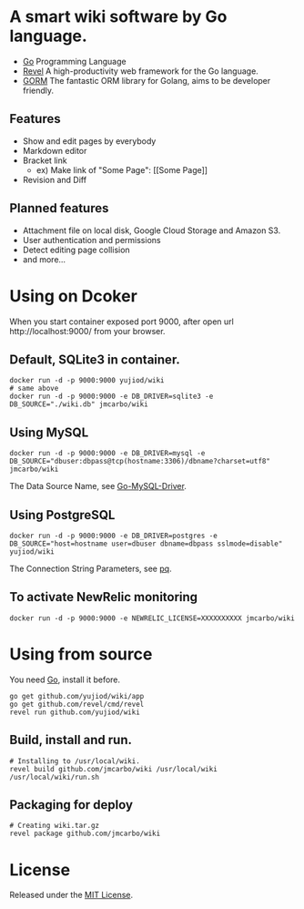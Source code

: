# A smart wiki software by Go language.

* [Go](http://golang.org) Programming Language
* [Revel](http://revel.github.io/) A high-productivity web framework for the Go language.
* [GORM](https://github.com/jinzhu/gorm/) The fantastic ORM library for Golang, aims to be developer friendly.

## Features

* Show and edit pages by everybody
* Markdown editor
* Bracket link
    * ex) Make link of "Some Page": [[Some Page]]
* Revision and Diff

## Planned features

* Attachment file on local disk, Google Cloud Storage and Amazon S3.
* User authentication and permissions
* Detect editing page collision
* and more...

# Using on Dcoker

When you start container exposed port 9000, after open url http://localhost:9000/ from your browser.

## Default, SQLite3 in container.

    docker run -d -p 9000:9000 yujiod/wiki
    # same above
    docker run -d -p 9000:9000 -e DB_DRIVER=sqlite3 -e DB_SOURCE="./wiki.db" jmcarbo/wiki

## Using MySQL

    docker run -d -p 9000:9000 -e DB_DRIVER=mysql -e DB_SOURCE="dbuser:dbpass@tcp(hostname:3306)/dbname?charset=utf8" jmcarbo/wiki

The Data Source Name, see [Go-MySQL-Driver](https://github.com/go-sql-driver/mysql).

## Using PostgreSQL

    docker run -d -p 9000:9000 -e DB_DRIVER=postgres -e DB_SOURCE="host=hostname user=dbuser dbname=dbpass sslmode=disable" yujiod/wiki

The Connection String Parameters, see [pq](https://github.com/lib/pq).

## To activate NewRelic monitoring

    docker run -d -p 9000:9000 -e NEWRELIC_LICENSE=XXXXXXXXXX jmcarbo/wiki 

# Using from source

You need [Go](http://golang.org), install it before.

    go get github.com/yujiod/wiki/app
    go get github.com/revel/cmd/revel
    revel run github.com/yujiod/wiki

## Build, install and run.

    # Installing to /usr/local/wiki.
    revel build github.com/jmcarbo/wiki /usr/local/wiki
    /usr/local/wiki/run.sh

## Packaging for deploy

    # Creating wiki.tar.gz
    revel package github.com/jmcarbo/wiki

# License

Released under the [MIT License](http://www.opensource.org/licenses/MIT).
